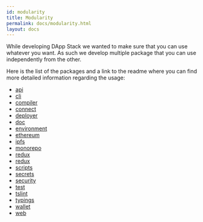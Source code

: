 ```yaml
---
id: modularity
title: Modularity
permalink: docs/modularity.html
layout: docs
---
```


While developing DApp Stack we wanted to make sure that you can use whatever you want.
As such we develop multiple package that you can use independently from the other.

Here is the list of the packages and a link to the readme where you can find more detailed information
regarding the usage:

* [api](https://github.com/Dapp-Stack/Dapp-Stack/tree/master/packages/api)
* [cli](https://github.com/Dapp-Stack/Dapp-Stack/tree/master/packages/cli)
* [compiler](https://github.com/Dapp-Stack/Dapp-Stack/tree/master/packages/compiler)
* [connect](https://github.com/Dapp-Stack/Dapp-Stack/tree/master/packages/connect)
* [deployer](https://github.com/Dapp-Stack/Dapp-Stack/tree/master/packages/deployer)
* [doc](https://github.com/Dapp-Stack/Dapp-Stack/tree/master/packages/doc)
* [environment](https://github.com/Dapp-Stack/Dapp-Stack/tree/master/packages/environment)
* [ethereum](https://github.com/Dapp-Stack/Dapp-Stack/tree/master/packages/ethereum)
* [ipfs](https://github.com/Dapp-Stack/Dapp-Stack/tree/master/packages/ipfs)
* [monorepo](https://github.com/Dapp-Stack/Dapp-Stack/tree/master/packages/monorepo)
* [redux](https://github.com/Dapp-Stack/Dapp-Stack/tree/master/packages/-ethredux)
* [redux](https://github.com/Dapp-Stack/Dapp-Stack/tree/master/packages/-ipfsredux)
* [scripts](https://github.com/Dapp-Stack/Dapp-Stack/tree/master/packages/scripts)
* [secrets](https://github.com/Dapp-Stack/Dapp-Stack/tree/master/packages/secrets)
* [security](https://github.com/Dapp-Stack/Dapp-Stack/tree/master/packages/security)
* [test](https://github.com/Dapp-Stack/Dapp-Stack/tree/master/packages/test)
* [tslint](https://github.com/Dapp-Stack/Dapp-Stack/tree/master/packages/-configtslint)
* [typings](https://github.com/Dapp-Stack/Dapp-Stack/tree/master/packages/typings)
* [wallet](https://github.com/Dapp-Stack/Dapp-Stack/tree/master/packages/wallet)
* [web](https://github.com/Dapp-Stack/Dapp-Stack/tree/master/packages/web)